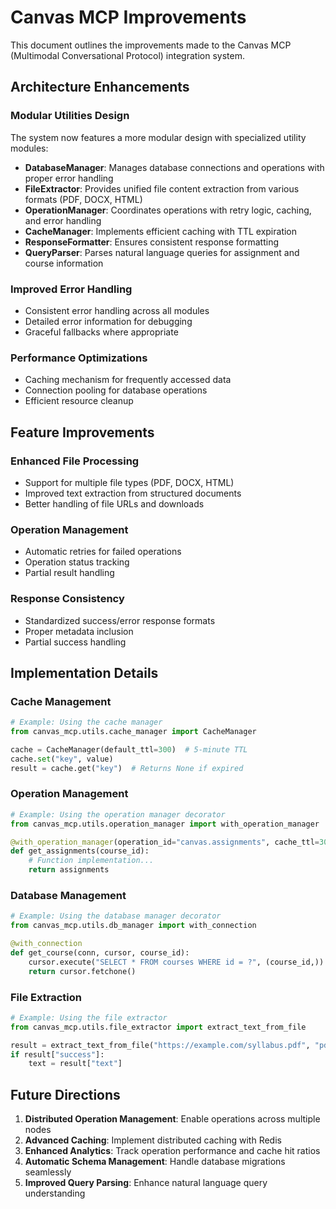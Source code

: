 # Canvas MCP Improvements

This document outlines the improvements made to the Canvas MCP (Multimodal Conversational Protocol) integration system.

## Architecture Enhancements

### Modular Utilities Design

The system now features a more modular design with specialized utility modules:

- **DatabaseManager**: Manages database connections and operations with proper error handling
- **FileExtractor**: Provides unified file content extraction from various formats (PDF, DOCX, HTML)
- **OperationManager**: Coordinates operations with retry logic, caching, and error handling
- **CacheManager**: Implements efficient caching with TTL expiration
- **ResponseFormatter**: Ensures consistent response formatting
- **QueryParser**: Parses natural language queries for assignment and course information

### Improved Error Handling

- Consistent error handling across all modules
- Detailed error information for debugging
- Graceful fallbacks where appropriate

### Performance Optimizations

- Caching mechanism for frequently accessed data
- Connection pooling for database operations
- Efficient resource cleanup

## Feature Improvements

### Enhanced File Processing

- Support for multiple file types (PDF, DOCX, HTML)
- Improved text extraction from structured documents
- Better handling of file URLs and downloads

### Operation Management

- Automatic retries for failed operations
- Operation status tracking
- Partial result handling

### Response Consistency

- Standardized success/error response formats
- Proper metadata inclusion
- Partial success handling

## Implementation Details

### Cache Management

```python
# Example: Using the cache manager
from canvas_mcp.utils.cache_manager import CacheManager

cache = CacheManager(default_ttl=300)  # 5-minute TTL
cache.set("key", value)
result = cache.get("key")  # Returns None if expired
```

### Operation Management

```python
# Example: Using the operation manager decorator
from canvas_mcp.utils.operation_manager import with_operation_manager

@with_operation_manager(operation_id="canvas.assignments", cache_ttl=300)
def get_assignments(course_id):
    # Function implementation...
    return assignments
```

### Database Management

```python
# Example: Using the database manager decorator
from canvas_mcp.utils.db_manager import with_connection

@with_connection
def get_course(conn, cursor, course_id):
    cursor.execute("SELECT * FROM courses WHERE id = ?", (course_id,))
    return cursor.fetchone()
```

### File Extraction

```python
# Example: Using the file extractor
from canvas_mcp.utils.file_extractor import extract_text_from_file

result = extract_text_from_file("https://example.com/syllabus.pdf", "pdf")
if result["success"]:
    text = result["text"]
```

## Future Directions

1. **Distributed Operation Management**: Enable operations across multiple nodes
2. **Advanced Caching**: Implement distributed caching with Redis
3. **Enhanced Analytics**: Track operation performance and cache hit ratios
4. **Automatic Schema Management**: Handle database migrations seamlessly
5. **Improved Query Parsing**: Enhance natural language query understanding